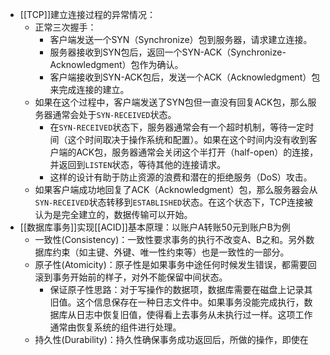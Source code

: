 - [[TCP]]建立连接过程的异常情况：
	- 正常三次握手：
		- 客户端发送一个SYN（Synchronize）包到服务器，请求建立连接。
		- 服务器接收到SYN包后，返回一个SYN-ACK（Synchronize-Acknowledgment）包作为确认。
		- 客户端接收到SYN-ACK包后，发送一个ACK（Acknowledgment）包来完成连接的建立。
	- 如果在这个过程中，客户端发送了SYN包但一直没有回复ACK包，那么服务器通常会处于`SYN-RECEIVED`状态。
		- 在`SYN-RECEIVED`状态下，服务器通常会有一个超时机制，等待一定时间（这个时间取决于操作系统和配置）。如果在这个时间内没有收到客户端的ACK包，服务器通常会关闭这个半打开（half-open）的连接，并返回到`LISTEN`状态，等待其他的连接请求。
		- 这样的设计有助于防止资源的浪费和潜在的拒绝服务（DoS）攻击。
	- 如果客户端成功地回复了ACK（Acknowledgment）包，那么服务器会从`SYN-RECEIVED`状态转移到`ESTABLISHED`状态。在这个状态下，TCP连接被认为是完全建立的，数据传输可以开始。
- [[数据库事务]]实现[[ACID]]基本原理：以账户A转账50元到账户B为例
	- 一致性(Consistency)：一致性要求事务的执行不改变A、B之和。另外数据库约束（如主键、外键、唯一性约束等）也是一致性的一部分。
	- 原子性(Atomicity)：原子性是如果事务中途任何时候发生错误，都需要回滚到事务开始前的样子，对外不能保留中间状态。
		- 保证原子性思路：对于写操作的数据项，数据库需要在磁盘上记录其旧值。这个信息保存在一种日志文件中。如果事务没能完成执行，数据库从日志中恢复旧值，使得看上去事务从未执行过一样。这项工作通常由恢复系统的组件进行处理。
	- 持久性(Durability)：持久性确保事务成功返回后，所做的操作，即使在